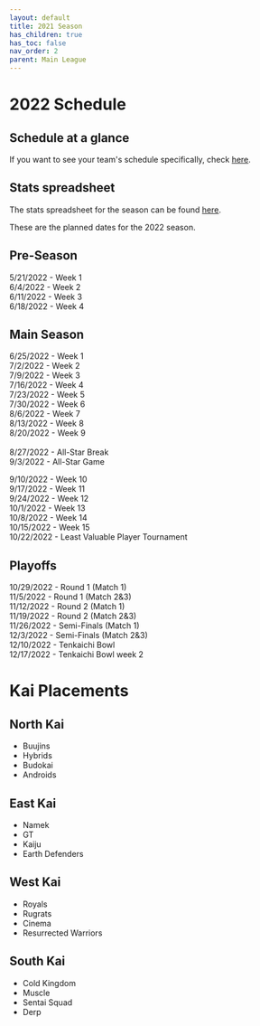 ```yaml
---
layout: default
title: 2021 Season
has_children: true
has_toc: false
nav_order: 2
parent: Main League
---
```


# 2022 Schedule 


## Schedule at a glance

[//]: # ([![]&#40;./images/schedule.png&#41; ]&#40;./images/schedule.png&#41;)

If you want to see your team's schedule specifically, check [here](./scheduleByTeam.md).

## Stats spreadsheet

The stats spreadsheet for the season can be found [here](./stats.md).

These are the planned dates for the 2022 season. 

## Pre-Season
5/21/2022 - Week 1<br />
6/4/2022 - Week 2<br />
6/11/2022 - Week 3<br />
6/18/2022 - Week 4<br />

## Main Season
6/25/2022 - Week 1<br />
7/2/2022 - Week 2<br />
7/9/2022 - Week 3<br />
7/16/2022 - Week 4<br />
7/23/2022 - Week 5<br />
7/30/2022 - Week 6<br />
8/6/2022 - Week 7<br />
8/13/2022 - Week 8<br />
8/20/2022 - Week 9<br />
<br />
8/27/2022 - All-Star Break<br />
9/3/2022 - All-Star Game<br />

9/10/2022 - Week 10<br />
9/17/2022 - Week 11<br />
9/24/2022 - Week 12<br />
10/1/2022 - Week 13<br />
10/8/2022 - Week 14<br />
10/15/2022 - Week 15<br />
10/22/2022 - Least Valuable Player Tournament<br />

## Playoffs

10/29/2022 - Round 1 (Match 1)<br />
11/5/2022 - Round 1 (Match 2&3)<br />
11/12/2022 - Round 2 (Match 1)<br />
11/19/2022 - Round 2 (Match 2&3)<br />
11/26/2022 - Semi-Finals (Match 1)<br />
12/3/2022 - Semi-Finals (Match 2&3)<br />
12/10/2022 - Tenkaichi Bowl<br />
12/17/2022 - Tenkaichi Bowl week 2<br />


# Kai Placements

## North Kai 
* Buujins
* Hybrids
* Budokai
* Androids

## East Kai
* Namek
* GT
* Kaiju
* Earth Defenders

## West Kai
* Royals
* Rugrats
* Cinema
* Resurrected Warriors

## South Kai
* Cold Kingdom
* Muscle
* Sentai Squad
* Derp
